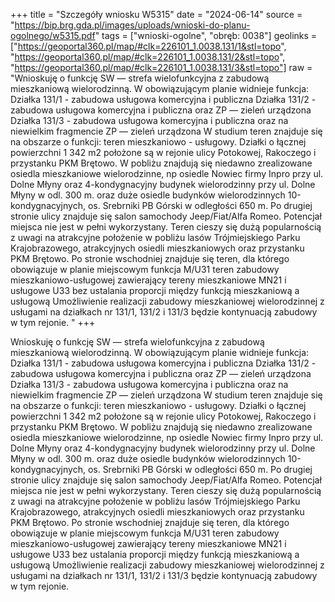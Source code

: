 +++
title = "Szczegóły wniosku W5315"
date = "2024-06-14"
source = "https://bip.brg.gda.pl/images/uploads/wnioski-do-planu-ogolnego/w5315.pdf"
tags = ["wnioski-ogolne", "obręb: 0038"]
geolinks = ["https://geoportal360.pl/map/#clk=226101_1.0038.131/1&stl=topo", "https://geoportal360.pl/map/#clk=226101_1.0038.131/2&stl=topo", "https://geoportal360.pl/map/#clk=226101_1.0038.131/3&stl=topo"]
raw = "Wnioskuję o funkcję SW — strefa wielofunkcyjna z zabudową mieszkaniową wielorodzinną. W obowiązującym planie widnieje funkcja: Działka 131/1 - zabudowa usługowa komercyjna i publiczna Działka 131/2 - zabudowa usługowa komercyjna i publiczna oraz ZP — zieleń urządzona Działka 131/3 - zabudowa usługowa komercyjna i publiczna oraz na niewielkim fragmencie ZP — zieleń urządzona W studium teren znajduje się na obszarze o funkcji: teren mieszkaniowo - usługowy. Działki o łącznej powierzchni 1 342 m2 położone są w rejonie ulicy Potokowej, Rakoczego i przystanku PKM Brętowo. W pobliżu znajdują się niedawno zrealizowane osiedla mieszkaniowe wielorodzinne, np osiedle Nowiec firmy Inpro przy ul. Dolne Młyny oraz 4-kondygnacyjny budynek wielorodzinny przy ul. Dolne Młyny w odl. 300 m. oraz duże osiedle budynków wielorodzinnych 10-kondygnacyjnych, os. Srebrniki PB Górski w odległości 650 m. Po drugiej stronie ulicy znajduje się salon samochody Jeep/Fiat/Alfa Romeo. Potencjał miejsca nie jest w pełni wykorzystany. Teren cieszy się dużą popularnością z uwagi na atrakcyjne położenie w pobliżu lasów Trójmiejskiego Parku Krajobrazowego, atrakcyjnych osiedli mieszkaniowych oraz przystanku PKM Brętowo. Po stronie wschodniej znajduje się teren, dla którego obowiązuje w planie miejscowym funkcja M/U31 teren zabudowy mieszkaniowo-usługowej zawierający tereny mieszkaniowe MN21 i usługowe U33 bez ustalania proporcji między funkcją mieszkaniową a usługową Umożliwienie realizacji zabudowy mieszkaniowej wielorodzinnej z usługami na działkach nr 131/1, 131/2 i 131/3 będzie kontynuacją zabudowy w tym rejonie. "
+++

Wnioskuję o funkcję SW — strefa wielofunkcyjna z zabudową mieszkaniową wielorodzinną.
W obowiązującym planie widnieje funkcja:
Działka 131/1 - zabudowa usługowa komercyjna i publiczna
Działka 131/2 - zabudowa usługowa komercyjna i publiczna oraz ZP — zieleń urządzona
Działka 131/3 - zabudowa usługowa komercyjna i publiczna oraz na niewielkim fragmencie ZP — zieleń
urządzona
W studium teren znajduje się na obszarze o funkcji: teren mieszkaniowo - usługowy.
Działki o łącznej powierzchni 1 342 m2 położone są w rejonie ulicy Potokowej, Rakoczego i przystanku PKM
Brętowo.
W pobliżu znajdują się niedawno zrealizowane osiedla mieszkaniowe wielorodzinne, np osiedle Nowiec firmy
Inpro przy ul. Dolne Młyny oraz 4-kondygnacyjny budynek wielorodzinny przy ul. Dolne Młyny w odl. 300 m.
oraz duże osiedle budynków wielorodzinnych 10-kondygnacyjnych, os. Srebrniki PB Górski w odległości 650
m.
Po drugiej stronie ulicy znajduje się salon samochody Jeep/Fiat/Alfa Romeo. Potencjał miejsca nie jest w
pełni wykorzystany. Teren cieszy się dużą popularnością z uwagi na atrakcyjne położenie w pobliżu lasów
Trójmiejskiego Parku Krajobrazowego, atrakcyjnych osiedli mieszkaniowych oraz przystanku PKM Brętowo.
Po stronie wschodniej znajduje się teren, dla którego obowiązuje w planie miejscowym funkcja M/U31 teren
zabudowy mieszkaniowo-usługowej zawierający tereny mieszkaniowe MN21 i usługowe U33 bez ustalania
proporcji między funkcją mieszkaniową a usługową Umożliwienie realizacji zabudowy mieszkaniowej
wielorodzinnej z usługami na działkach nr 131/1, 131/2 i 131/3 będzie kontynuacją zabudowy w tym rejonie.



